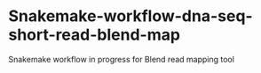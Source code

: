 # Snakemake-workflow-dna-seq-short-read-blend-map
Snakemake workflow in progress for Blend read mapping tool
